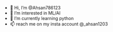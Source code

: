 - 👋 Hi, I’m @Ahsan786123
- 👀 I’m interested in ML/AI
- 🌱 I’m currently learning python
- 📫 reach me on my insta account @_ahsan1203

<!---
Ahsan786123/Ahsan786123 is a ✨ special ✨ repository because its `README.md` (this file) appears on your GitHub profile.
You can click the Preview link to take a look at your changes.
--->
